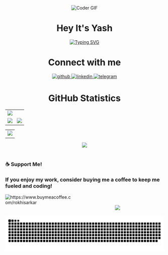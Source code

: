 <div align="center">
<img alt="Coder GIF" height=300 width=300 src="https://media0.giphy.com/media/v1.Y2lkPTc5MGI3NjExN3Vic3JwNnEzNGJzbWx1NHl0MjNlbWx4dTZwMmkyOGU1MWtudXU1MiZlcD12MV9pbnRlcm5hbF9naWZfYnlfaWQmY3Q9cw/HvekzBaREHxlEwvlOS/giphy.gif" />
</div>

<h1 align="center">Hey It's Yash</h1>

<div align="center">

[![Typing SVG](https://readme-typing-svg.demolab.com?font=Josefin+Sans&size=27&duration=3000&&pause=50&color=f1916d&background=2A2E3425&center=true&vCenter=true&random=false&width=435&lines=Try+To+Be+Web+Developer;Python;Youtuber)](https://git.io/typing-svg)
</div>

<!-- Connect with me div -->
<div>
  <h1 align="center">Connect with me</h1>

  <div align="center">
  <!-- Github link -->
    <a href="https://github.com/LearningBots79" target="_blank">
      <img src=https://img.shields.io/badge/github-%232E3440.svg?&style=for-the-badge&logo=github&logoColor=white alt=github style="margin-bottom: 5px;" />
    </a>
    <!-- Link -->
    <a href="https://www.youtube.com/@Learning_Bots" target="_blank">
      <img src=https://img.shields.io/badge/Youtube-%232E3440.svg?&style=for-the-badge&logo=linkedin&logoColor=white alt=linkedin style="margin-bottom: 5px;" />
    </a>
      <!-- Link -->
    <a href="https://t.me/learningbots79" target="_blank">
      <img src=https://img.shields.io/badge/telegram-%232E3440.svg?&style=for-the-badge&logo=github&logoColor=white alt=telegram style="margin-bottom: 5px;" />
    </a>
  </div>
</div>

<!-- ------------------------------------------------------------------------------------ -->

 
<!-- ------------------------------------------------------------------------------------ -->

<h1 align="center">GitHub Statistics</h1>
<table>
	<tr>
		<td colspan = "2"><a><img src="https://github-readme-activity-graph.vercel.app/graph?username=learningbots79&bg_color=06040e&point=false&line=bd83b8&radius=8&area=true&area_color=473e66&title_color=ffffff&color=f1916d"></a></td>
	</tr>
	<tr>
		<td><a><img src="https://github-readme-streak-stats-two-beige.vercel.app?user=Raghavalways&theme=javascript-dark&background=45%2C150536%2C520352&border=f1916d&stroke=f1916d&ring=bd83b8&sideLabels=f1916d&fire=f1916d&currStreakLabel=f1916d&dates=ffffff"></a></td>
		<td><a><img src="http://profile-summary-card.vercel.app/api/cards/profile-details?username=learningbots79&theme=dracula"></a></td>
	</tr>
</table>
<div align="center">
	<table>
	<tr>
		<td><a><img src="https://github-readme-stats-rishilahotis-projects.vercel.app/api?username=learningbots79&include_all_commits=true&theme=dracula&show_icons=true&hide_border=false&count_private=true"></a></td>
	</tr>
	</table>
	</div>
 
<!-- ------------------------------------------------------------------------------------ -->

 
<!-- ------------------------------------------------------------------------------------ -->

<!-- View count div -->
<div align="center">
<a>
    <img src="https://komarev.com/ghpvc/?username=Learningbots79&style=flat-square">
</a>

</div>

<br/>

<h3 align="left">☕ Support Me!</h3>
<h3 align="left"> If you enjoy my work, consider buying me a coffee to keep me fueled and coding!</h3>
<p><a href="https://files.catbox.moe/4elv8g.jpg"> <img align="left" src="https://cdn.buymeacoffee.com/buttons/v2/default-yellow.png" height="50" width="210" alt="https://www.buymeacoffee.com/rokhisarkar" /></a></p><br><br>
<div align="center">

<img src="https://readme-typing-svg.herokuapp.com?color=D39D55&width=420&lines=Thanks+for+visiting!">
</div>

<br clear="both">

<img src="https://raw.githubusercontent.com/sparrow9616/sparrow9616/output/snake.svg" alt="Snake animation" />


